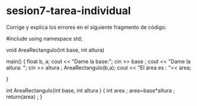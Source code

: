 # sesion7-tarea-individual

Corrige y explica los errores en el siguiente fragmento de código:

#include <iostream>
using namespace std;

void AreaRectangulo(int base, int altura)

main() 
{
float b, a;
cout << "Dame la base:";
cin >> base ;
cout << "Dame la altura: ";
cin >> altura ;
AreaRectangulo(b,a);
cout << "El área es : "<< area;

}

int AreaRectangulo(int base, int altura )
{
int area ;
area=base*altura ;
return(area) ;
}
